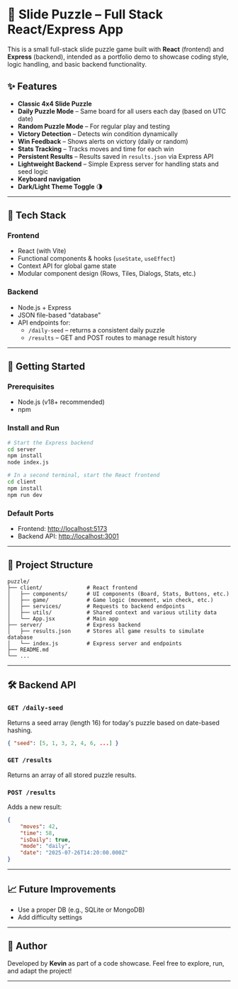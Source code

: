 # 🧩 Slide Puzzle – Full Stack React/Express App

This is a small full-stack slide puzzle game built with **React** (frontend) and **Express** (backend), intended as a portfolio demo to showcase coding style, logic handling, and basic backend functionality.

## ✨ Features

- **Classic 4x4 Slide Puzzle**
- **Daily Puzzle Mode** – Same board for all users each day (based on UTC date)
- **Random Puzzle Mode** – For regular play and testing
- **Victory Detection** – Detects win condition dynamically
- **Win Feedback** – Shows alerts on victory (daily or random)
- **Stats Tracking** – Tracks moves and time for each win
- **Persistent Results** – Results saved in `results.json` via Express API
- **Lightweight Backend** – Simple Express server for handling stats and seed logic
- **Keyboard navigation**
- **Dark/Light Theme Toggle** 🌗

---

## 🧠 Tech Stack

### Frontend

- React (with Vite)
- Functional components & hooks (`useState`, `useEffect`)
- Context API for global game state
- Modular component design (Rows, Tiles, Dialogs, Stats, etc.)

### Backend

- Node.js + Express
- JSON file-based "database"
- API endpoints for:
  - `/daily-seed` – returns a consistent daily puzzle
  - `/results` – GET and POST routes to manage result history

---

## 🚀 Getting Started

### Prerequisites

- Node.js (v18+ recommended)
- npm

### Install and Run

```bash
# Start the Express backend
cd server
npm install
node index.js
```

```bash
# In a second terminal, start the React frontend
cd client
npm install
npm run dev
```

### Default Ports

- Frontend: [http://localhost:5173](http://localhost:5173)
- Backend API: [http://localhost:3001](http://localhost:3001)

---

## 📁 Project Structure

```
puzzle/
├── client/              # React frontend
│   ├── components/      # UI components (Board, Stats, Buttons, etc.)
│   ├── game/            # Game logic (movement, win check, etc.)
│   ├── services/        # Requests to backend endpoints
│   ├── utils/           # Shared context and various utility data
│   └── App.jsx          # Main app
├── server/              # Express backend
│   ├── results.json     # Stores all game results to simulate database
│   └── index.js         # Express server and endpoints
├── README.md
└── ...
```

---

## 🛠 Backend API

### `GET /daily-seed`

Returns a seed array (length 16) for today's puzzle based on date-based hashing.

```json
{ "seed": [5, 1, 3, 2, 4, 6, ...] }
```

### `GET /results`

Returns an array of all stored puzzle results.

### `POST /results`

Adds a new result:

```json
{
	"moves": 42,
	"time": 58,
	"isDaily": true,
	"mode": "daily",
	"date": "2025-07-26T14:20:00.000Z"
}
```

---

## 📈 Future Improvements

- Use a proper DB (e.g., SQLite or MongoDB)
- Add difficulty settings

---

## 👋 Author

Developed by **Kevin** as part of a code showcase.
Feel free to explore, run, and adapt the project!

---
